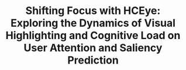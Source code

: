 ---
title: "Shifting Focus with HCEye: Exploring the Dynamics of Visual Highlighting and Cognitive Load on User Attention and Saliency Prediction"
collection: publications
category: conferences
excerpt: "Examines how visual highlighting and cognitive load affect user attention and saliency."
venue: "ACM Symposium on Eye Tracking Research and Application (ETRA 2024)"
paperurl: "https://arxiv.org/abs/2404.14232"
citation: "A. Das, Z. Wu, I. Škrjanec, and A. Feit. (2023). \"Shifting Focus with HCEye: Exploring the Dynamics of Visual Highlighting and Cognitive Load on User Attention and Saliency Prediction.\" ACM Symposium on Eye Tracking Research and Application (ETRA 2024)."
---